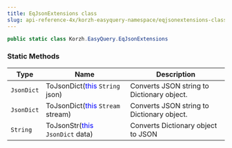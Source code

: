 ```yaml
---
title: EqJsonExtensions class
slug: api-reference-4x/korzh-easyquery-namespace/eqjsonextensions-class
---
```



```csharp
public static class Korzh.EasyQuery.EqJsonExtensions

```

### Static Methods

| Type | Name | Description | 
| --- | --- | --- | 
| `JsonDict` | ToJsonDict(<span style='color: blue'>this</span> `String` json) | Converts JSON string to Dictionary object. | 
| `JsonDict` | ToJsonDict(<span style='color: blue'>this</span> `Stream` stream) | Converts JSON string to Dictionary object. | 
| `String` | ToJsonStr(<span style='color: blue'>this</span> `JsonDict` data) | Converts Dictionary object to JSON |